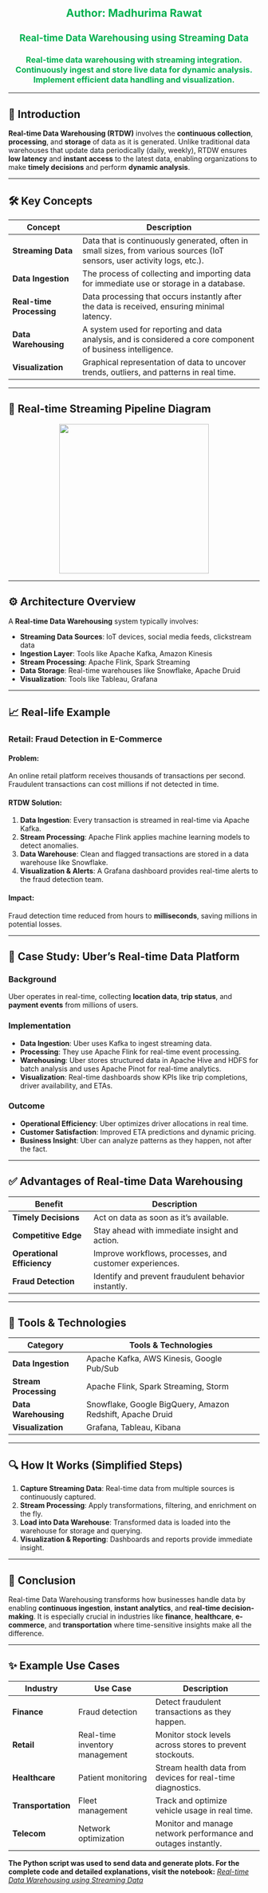 <div style='text-align:center; color: #00B050'>
<h1 style="font-size: 16pt">Author: Madhurima Rawat</h1>
<h2 style="font-size: 14pt">Real-time Data Warehousing using Streaming Data</h2>

<h3 style="font-size: 12pt">Real-time data warehousing with streaming integration. Continuously ingest and store 
live data for dynamic analysis. Implement efficient data handling and visualization. </h3>
</div>

---

## 📌 Introduction

**Real-time Data Warehousing (RTDW)** involves the **continuous collection**, **processing**, and **storage** of data as it is generated. Unlike traditional data warehouses that update data periodically (daily, weekly), RTDW ensures **low latency** and **instant access** to the latest data, enabling organizations to make **timely decisions** and perform **dynamic analysis**.

---

## 🛠️ Key Concepts

| Concept                  | Description                                                                                                              |
| ------------------------ | ------------------------------------------------------------------------------------------------------------------------ |
| **Streaming Data**       | Data that is continuously generated, often in small sizes, from various sources (IoT sensors, user activity logs, etc.). |
| **Data Ingestion**       | The process of collecting and importing data for immediate use or storage in a database.                                 |
| **Real-time Processing** | Data processing that occurs instantly after the data is received, ensuring minimal latency.                              |
| **Data Warehousing**     | A system used for reporting and data analysis, and is considered a core component of business intelligence.              |
| **Visualization**        | Graphical representation of data to uncover trends, outliers, and patterns in real time.                                 |

---

## 🔗 Real-time Streaming Pipeline Diagram

<p align="center">
  <img src="https://www.cloudera.com/documentation/enterprise/latest/images/kafka_data_streaming_pipeline.png" height="300px">
</p>

---

## ⚙️ Architecture Overview

A **Real-time Data Warehousing** system typically involves:

- **Streaming Data Sources**: IoT devices, social media feeds, clickstream data
- **Ingestion Layer**: Tools like Apache Kafka, Amazon Kinesis
- **Stream Processing**: Apache Flink, Spark Streaming
- **Data Storage**: Real-time warehouses like Snowflake, Apache Druid
- **Visualization**: Tools like Tableau, Grafana

---

## 📈 Real-life Example

### **Retail: Fraud Detection in E-Commerce**

#### Problem:

An online retail platform receives thousands of transactions per second. Fraudulent transactions can cost millions if not detected in time.

#### RTDW Solution:

1. **Data Ingestion**: Every transaction is streamed in real-time via Apache Kafka.
2. **Stream Processing**: Apache Flink applies machine learning models to detect anomalies.
3. **Data Warehouse**: Clean and flagged transactions are stored in a data warehouse like Snowflake.
4. **Visualization & Alerts**: A Grafana dashboard provides real-time alerts to the fraud detection team.

#### Impact:

Fraud detection time reduced from hours to **milliseconds**, saving millions in potential losses.

---

## 📑 Case Study: Uber’s Real-time Data Platform

### **Background**

Uber operates in real-time, collecting **location data**, **trip status**, and **payment events** from millions of users.

### **Implementation**

- **Data Ingestion**: Uber uses Kafka to ingest streaming data.
- **Processing**: They use Apache Flink for real-time event processing.
- **Warehousing**: Uber stores structured data in Apache Hive and HDFS for batch analysis and uses Apache Pinot for real-time analytics.
- **Visualization**: Real-time dashboards show KPIs like trip completions, driver availability, and ETAs.

### **Outcome**

- **Operational Efficiency**: Uber optimizes driver allocations in real time.
- **Customer Satisfaction**: Improved ETA predictions and dynamic pricing.
- **Business Insight**: Uber can analyze patterns as they happen, not after the fact.

---

## ✅ Advantages of Real-time Data Warehousing

| Benefit                    | Description                                             |
| -------------------------- | ------------------------------------------------------- |
| **Timely Decisions**       | Act on data as soon as it’s available.                  |
| **Competitive Edge**       | Stay ahead with immediate insight and action.           |
| **Operational Efficiency** | Improve workflows, processes, and customer experiences. |
| **Fraud Detection**        | Identify and prevent fraudulent behavior instantly.     |

---

## 🚀 Tools & Technologies

| Category              | Tools & Technologies                                      |
| --------------------- | --------------------------------------------------------- |
| **Data Ingestion**    | Apache Kafka, AWS Kinesis, Google Pub/Sub                 |
| **Stream Processing** | Apache Flink, Spark Streaming, Storm                      |
| **Data Warehousing**  | Snowflake, Google BigQuery, Amazon Redshift, Apache Druid |
| **Visualization**     | Grafana, Tableau, Kibana                                  |

---

## 🔍 How It Works (Simplified Steps)

1. **Capture Streaming Data**: Real-time data from multiple sources is continuously captured.
2. **Stream Processing**: Apply transformations, filtering, and enrichment on the fly.
3. **Load into Data Warehouse**: Transformed data is loaded into the warehouse for storage and querying.
4. **Visualization & Reporting**: Dashboards and reports provide immediate insight.

---

## 📝 Conclusion

Real-time Data Warehousing transforms how businesses handle data by enabling **continuous ingestion**, **instant analytics**, and **real-time decision-making**. It is especially crucial in industries like **finance**, **healthcare**, **e-commerce**, and **transportation** where time-sensitive insights make all the difference.

---

## ✨ Example Use Cases

| Industry           | Use Case                       | Description                                                   |
| ------------------ | ------------------------------ | ------------------------------------------------------------- |
| **Finance**        | Fraud detection                | Detect fraudulent transactions as they happen.                |
| **Retail**         | Real-time inventory management | Monitor stock levels across stores to prevent stockouts.      |
| **Healthcare**     | Patient monitoring             | Stream health data from devices for real-time diagnostics.    |
| **Transportation** | Fleet management               | Track and optimize vehicle usage in real time.                |
| **Telecom**        | Network optimization           | Monitor and manage network performance and outages instantly. |

**The Python script was used to send data and generate plots. For the complete code and detailed explanations, visit the notebook:** [_Real-time Data Warehousing using Streaming Data_](https://github.com/madhurimarawat/Data-Warehousing/tree/main/Experiment%2010/Codes/Real-time%20Data%20Warehousing%20using%20Streaming%20Data.ipynb)
